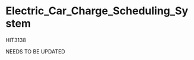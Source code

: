 Electric_Car_Charge_Scheduling_System
=====================================

HIT3138

NEEDS TO BE UPDATED
